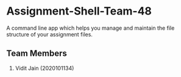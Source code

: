 # Assignment-Shell-Team-48
A command line app which helps you manage and maintain the file structure of your assignment files.


## Team Members
1. Vidit Jain (2020101134)